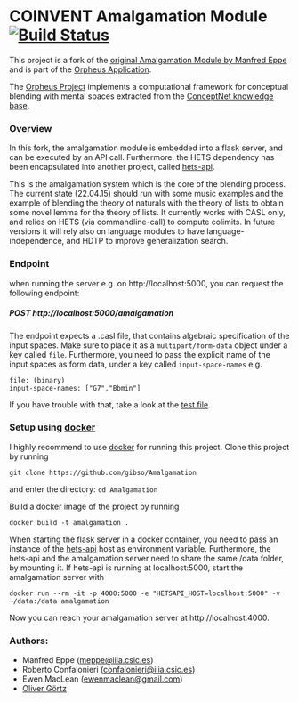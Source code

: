 COINVENT Amalgamation Module [![Build Status](https://travis-ci.com/gibso/Amalgamation.svg?branch=master)](https://travis-ci.com/gibso/Amalgamation)
=================================

This project is a fork of the [original Amalgamation Module by Manfred Eppe](https://github.com/meppe/Amalgamation) and is part of the [Orpheus Application](https://github.com/gibso/orpheus-dev).

The [Orpheus Project](https://github.com/gibso/orpheus) implements a computational framework for conceptual blending with mental spaces extracted from the [ConceptNet knowledge base](https://github.com/commonsense/conceptnet5).

### Overview
In this fork, the amalgamation module is embedded into a flask server, and can be executed by an API call.
Furthermore, the HETS dependency has been encapsulated into another project, called [hets-api](https://github.com/gibso/hets-api).

This is the amalgamation system which is the core of the blending process. The current state (22.04.15) should run with some music examples and the example of blending the theory of naturals with the theory of lists to obtain some novel lemma for the theory of lists. 
It currently works with CASL only, and relies on HETS (via commandline-call) to compute colimits. In future versions it will rely also on language modules to have language-independence, and HDTP to improve generalization search. 

### Endpoint
when running the server e.g. on http://localhost:5000, you can request the following endpoint:

##### POST  http://localhost:5000/amalgamation

The endpoint expects a .casl file, that contains algebraic specification of the input spaces. Make sure to place it as a `multipart/form-data` object under a key called `file`. Furthermore, you need to pass the explicit name of the input spaces as form data, under a key called `input-space-names` e.g.
```
file: (binary)
input-space-names: ["G7","Bbmin"]
```
 
 If you have trouble with that, take a look at the [test file](https://github.com/gibso/Amalgamation/blob/master/tests/amalgamation_test.py).

### Setup using [docker](https://www.docker.com/get-started)

I highly recommend to use [docker](https://www.docker.com/get-started) for running this project. Clone this project by running 
```
git clone https://github.com/gibso/Amalgamation
```
and enter the directory: `cd Amalgamation`

Build a docker image of the project by running
```
docker build -t amalgamation .
```

When starting the flask server in a docker container, you need to pass an instance of the [hets-api](https://github.com/gibso/hets-api) host as environment variable. Furthermore, the hets-api and the amalgamation server need to share the same /data folder, by mounting it. If hets-api is running at localhost:5000, start the amalgamation server with
```
docker run --rm -it -p 4000:5000 -e "HETSAPI_HOST=localhost:5000" -v ~/data:/data amalgamation
```

Now you can reach your amalgamation server at http://localhost:4000.

### Authors:
- Manfred Eppe (meppe@iiia.csic.es)
- Roberto Confalonieri (confalonieri@iiia.csic.es)
- Ewen MacLean (ewenmaclean@gmail.com)
- [Oliver Görtz](mailto:oliver.goertz@gmail.com)
